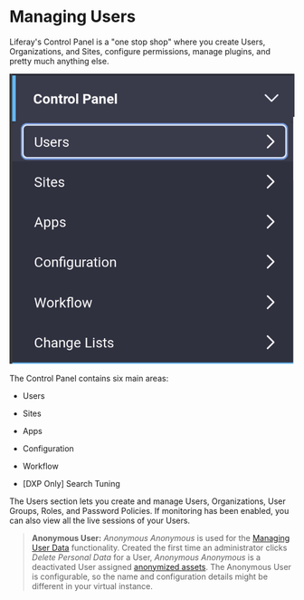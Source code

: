 # Managing Users

Liferay's Control Panel is a "one stop shop" where you create Users, Organizations, and Sites, configure permissions, manage plugins, and pretty much anything else.

![Administrators can access the Control Panel from the Product Menu.](./images/usrmgmt-control-panel.png)

The Control Panel contains six main areas: 

- Users 

- Sites

- Apps

- Configuration

- Workflow

- [DXP Only] Search Tuning

The Users section lets you create and manage Users, Organizations, User Groups, Roles, and Password Policies. If monitoring has been enabled, you can also view all the live sessions of your Users.

> **Anonymous User:** *Anonymous Anonymous* is used for the [Managing User Data](/docs/7-2/user/-/knowledge_base/u/managing-user-data) functionality. Created the first time an administrator clicks *Delete Personal Data* for a User, *Anonymous Anonymous* is a deactivated User assigned [anonymized assets](/docs/7-2/user/-/knowledge_base/u/managing-user-data#anonymizing-data). The Anonymous User is configurable, so the name and configuration details might be different in your virtual instance.

